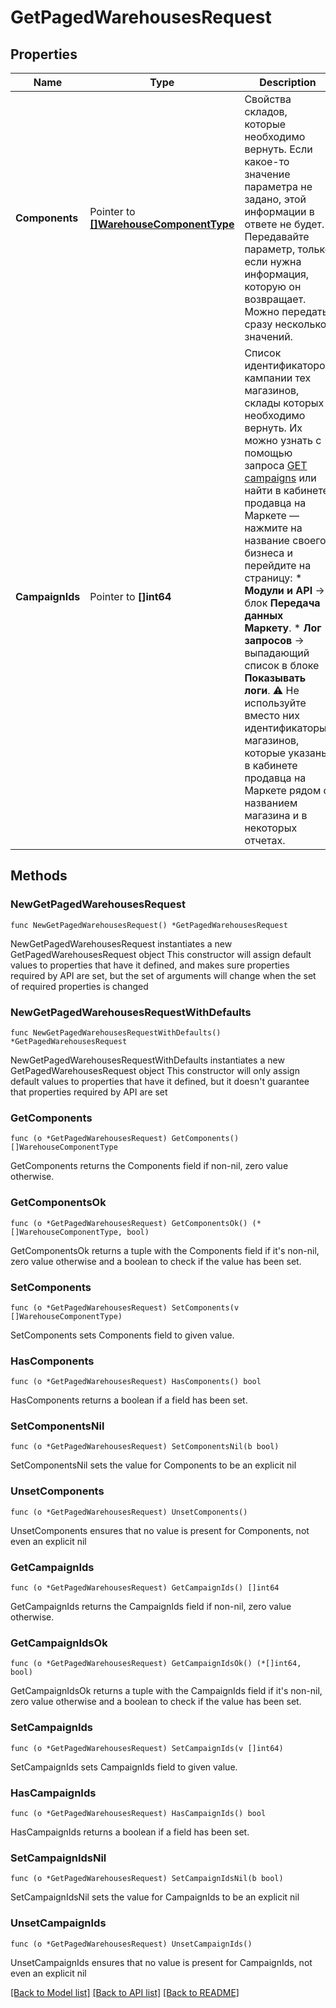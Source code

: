# GetPagedWarehousesRequest

## Properties

Name | Type | Description | Notes
------------ | ------------- | ------------- | -------------
**Components** | Pointer to [**[]WarehouseComponentType**](WarehouseComponentType.md) | Свойства складов, которые необходимо вернуть. Если какое-то значение параметра не задано, этой информации в ответе не будет.  Передавайте параметр, только если нужна информация, которую он возвращает.  Можно передать сразу несколько значений.  | [optional] 
**CampaignIds** | Pointer to **[]int64** | Список идентификаторов кампании тех магазинов, склады которых необходимо вернуть.  Их можно узнать с помощью запроса [GET campaigns](../../reference/campaigns/getCampaigns.md) или найти в кабинете продавца на Маркете — нажмите на название своего бизнеса и перейдите на страницу:    * **Модули и API** → блок **Передача данных Маркету**.   * **Лог запросов** → выпадающий список в блоке **Показывать логи**.  ⚠️ Не используйте вместо них идентификаторы магазинов, которые указаны в кабинете продавца на Маркете рядом с названием магазина и в некоторых отчетах.  | [optional] 

## Methods

### NewGetPagedWarehousesRequest

`func NewGetPagedWarehousesRequest() *GetPagedWarehousesRequest`

NewGetPagedWarehousesRequest instantiates a new GetPagedWarehousesRequest object
This constructor will assign default values to properties that have it defined,
and makes sure properties required by API are set, but the set of arguments
will change when the set of required properties is changed

### NewGetPagedWarehousesRequestWithDefaults

`func NewGetPagedWarehousesRequestWithDefaults() *GetPagedWarehousesRequest`

NewGetPagedWarehousesRequestWithDefaults instantiates a new GetPagedWarehousesRequest object
This constructor will only assign default values to properties that have it defined,
but it doesn't guarantee that properties required by API are set

### GetComponents

`func (o *GetPagedWarehousesRequest) GetComponents() []WarehouseComponentType`

GetComponents returns the Components field if non-nil, zero value otherwise.

### GetComponentsOk

`func (o *GetPagedWarehousesRequest) GetComponentsOk() (*[]WarehouseComponentType, bool)`

GetComponentsOk returns a tuple with the Components field if it's non-nil, zero value otherwise
and a boolean to check if the value has been set.

### SetComponents

`func (o *GetPagedWarehousesRequest) SetComponents(v []WarehouseComponentType)`

SetComponents sets Components field to given value.

### HasComponents

`func (o *GetPagedWarehousesRequest) HasComponents() bool`

HasComponents returns a boolean if a field has been set.

### SetComponentsNil

`func (o *GetPagedWarehousesRequest) SetComponentsNil(b bool)`

 SetComponentsNil sets the value for Components to be an explicit nil

### UnsetComponents
`func (o *GetPagedWarehousesRequest) UnsetComponents()`

UnsetComponents ensures that no value is present for Components, not even an explicit nil
### GetCampaignIds

`func (o *GetPagedWarehousesRequest) GetCampaignIds() []int64`

GetCampaignIds returns the CampaignIds field if non-nil, zero value otherwise.

### GetCampaignIdsOk

`func (o *GetPagedWarehousesRequest) GetCampaignIdsOk() (*[]int64, bool)`

GetCampaignIdsOk returns a tuple with the CampaignIds field if it's non-nil, zero value otherwise
and a boolean to check if the value has been set.

### SetCampaignIds

`func (o *GetPagedWarehousesRequest) SetCampaignIds(v []int64)`

SetCampaignIds sets CampaignIds field to given value.

### HasCampaignIds

`func (o *GetPagedWarehousesRequest) HasCampaignIds() bool`

HasCampaignIds returns a boolean if a field has been set.

### SetCampaignIdsNil

`func (o *GetPagedWarehousesRequest) SetCampaignIdsNil(b bool)`

 SetCampaignIdsNil sets the value for CampaignIds to be an explicit nil

### UnsetCampaignIds
`func (o *GetPagedWarehousesRequest) UnsetCampaignIds()`

UnsetCampaignIds ensures that no value is present for CampaignIds, not even an explicit nil

[[Back to Model list]](../README.md#documentation-for-models) [[Back to API list]](../README.md#documentation-for-api-endpoints) [[Back to README]](../README.md)


